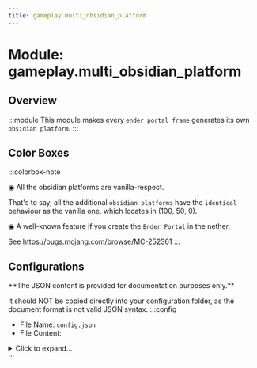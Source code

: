 ```yaml
---
title: gameplay.multi_obsidian_platform
---
```



# Module: gameplay.multi_obsidian_platform

## Overview
:::module
This module makes every `ender portal frame` generates its own `obsidian platform`.
:::
## Color Boxes

:::colorbox-note

◉ All the obsidian platforms are vanilla-respect.

That's to say, all the additional `obsidian platforms` have the `identical` behaviour as the vanilla one, which locates in (100, 50, 0).



◉ A well-known feature if you create the `Ender Portal` in the nether.

See https://bugs.mojang.com/browse/MC-252361
:::

## Configurations
<Admonition type="warning" icon="" title="">
**The JSON content is provided for documentation purposes only.**

It should NOT be copied directly into your configuration folder, as the document format is not valid JSON syntax.
</Admonition>
:::config
- File Name: `config.json`
- File Content: 
<details>

<summary>Click to expand...</summary>

```json showLineNumbers title="config/fuji/modules/gameplay/multi_obsidian_platform/config.json"
{
  /* The `coordinate scale factor` between `overworld` and `the_end`. */
  "factor": 4.0
}
```
</details>
:::
